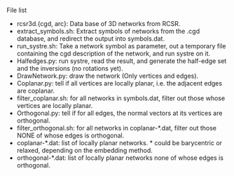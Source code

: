 File list

* rcsr3d.{cgd, arc}: Data base of 3D networks from RCSR.
* extract_symbols.sh: Extract symbols of networks from the .cgd database, and redirect the output into symbols.dat.
* run_systre.sh: Take a network symbol as parameter, out a temporary file containing the cgd description of the network, and run systre on it.
* Halfedges.py: run systre, read the result, and generate the half-edge set and the inversions (no rotations yet).
* DrawNetwork.py: draw the network (Only vertices and edges).
* Coplanar.py: tell if all vertices are locally planar, i.e. the adjacent edges are coplanar.
* filter_coplanar.sh: for all networks in symbols.dat, filter out those whose vertices are locally planar.
* Orthogonal.py: tell if for all edges, the normal vectors at its vertices are orthogonal.
* filter_orthogonal.sh: for all networks in coplanar-*.dat, filter out those NONE of whose edges is orthogonal.
* coplanar-*.dat: list of locally planar networks.  * could be barycentric or relaxed, depending on the embedding method.
* orthogonal-*.dat: list of locally planar networks none of whose edges is orthogonal.
